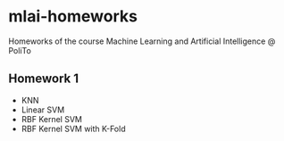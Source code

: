 # mlai-homeworks
Homeworks of the course Machine Learning and Artificial Intelligence @ PoliTo

## Homework 1
- KNN
- Linear SVM
- RBF Kernel SVM
- RBF Kernel SVM with K-Fold